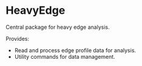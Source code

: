 # HeavyEdge

Central package for heavy edge analysis.

Provides:

- Read and process edge profile data for analysis.
- Utility commands for data management.
